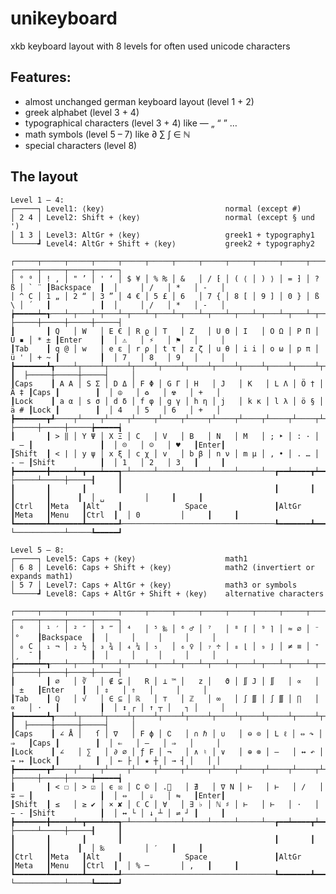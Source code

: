 unikeyboard
===========
xkb keyboard layout with 8 levels for often used unicode characters


Features: 
----------
* almost unchanged german keyboard layout (level 1 + 2)
* greek alphabet (level 3 + 4)
* typographical characters (level 3 + 4) like — „ “ ” …
* math symbols (level 5 – 7) like ∂ ∑ ∫ ∈ ℕ
* special characters (level 8)


The layout
----------

	Level 1 – 4:
	┌─────┐ Level1: ⟨key⟩                           normal (except #)
	│ 2 4 │ Level2: Shift + ⟨key⟩                   normal (except § und ')
	│ 1 3 │ Level3: AltGr + ⟨key⟩                   greek1 + typography1
	└─────┛ Level4: AltGr + Shift + ⟨key⟩           greek2 + typography2

	┌─────┬─────┬─────┬─────┬─────┬─────┬─────┬─────┬─────┬─────┬─────┬─────┬─────┲━━━━━━━━━━━┓  ┌─────┬─────┬─────┬─────┐
	│ ° ⁰ │ ! ‚ │ " ’ │ ' ‘ │ $ ¥ │ % ₨ │ &   │ / ⁅ │ ( ⟨ │ ) ⟩ │ = ⁆ │ ? ß │ ` ¨ ┃Backspace  ┃  │     │ /   │ *   │ -   │
	│ ^ C │ 1 „ │ 2 “ │ 3 ” │ 4 € │ 5 £ │ 6   │ 7 { │ 8 [ │ 9 ] │ 0 } │ ß \ │ ´   ┃           ┃  │     │ /   │ *   │ -   │
	┢━━━━━┷━┱───┴─┬───┴─┬───┴─┬───┴─┬───┴─┬───┴─┬───┴─┬───┴─┬───┴─┬───┴─┬───┴─┬───┺━┳━━━━━━━━━┫  ├─────┼─────┼─────┼─────┤
	┃       ┃ Q   │ W   │ Ε € │ R ϱ │ T   │ Z   │ U Θ │ I   │ O Ω │ P Π │ Ü ▪ │ * ± ┃Enter    ┃  │ ⚠   │ ⚡   │ ⚑   │     │
	┃Tab    ┃ q @ │ w   │ e ε │ r ρ │ t τ │ z ζ │ u θ │ i i │ o ω │ p π │ ü ' │ + ~ ┃         ┃  │ 7   │ 8   │ 9   │     │
	┣━━━━━━━┻┱────┴┬────┴┬────┴┬────┴┬────┴┬────┴┬────┴┬────┴┬────┴┬────┴┬────┴┲━━━━┻┓        ┃  ├─────┼─────┼─────┤     │
	┃Caps    ┃ A Α │ S Σ │ D Δ │ F Φ │ G Γ │ H   │ J   │ K   │ L Λ │ Ö † │ Ä ‡ ┃Caps ┃        ┃  │ ☮   │ ♻   │ ☢   │ +   │
	┃Lock    ┃ a α │ s σ │ d δ │ f φ │ g γ │ h η │ j   │ k κ │ l λ │ ö § │ ä # ┃Lock ┃        ┃  │ 4   │ 5   │ 6   │ +   │
	┣━━━━━━━┳┹────┬┴────┬┴────┬┴────┬┴────┬┴────┬┴────┬┴────┬┴────┬┴────┬┴────┲┻━━━━━┻━━━━━━━━┫  ├─────┼─────┼─────╆━━━━━┪
	┃       ┃ > ‖ │ Y Ψ │ X Ξ │ C   │ V   │ B   │ N   │ Μ   │ ; ‣ │ : · │ _ — ┃               ┃  │ ☹   │ ☺   │ ♥   ┃Enter┃
	┃Shift  ┃ < | │ y ψ │ x ξ │ c χ │ v   │ b β │ n ν │ m μ │ , • │ . … │ - – ┃Shift          ┃  │ 1   │ 2   │ 3   ┃     ┃
	┣━━━━━━━╋━━━━━┷━┳━━━┷━━━┱─┴─────┴─────┴─────┴─────┴─────┴──┲━━┷━━━━┳┷━━━━━┻┳━━━━━━━┳━━━━━━┫  ├─────┴─────┼─────┨     ┃
	┃       ┃       ┃       ┃                                  ┃       ┃       ┃       ┃      ┃  │ ␣         │     ┃     ┃
	┃Ctrl   ┃Meta   ┃Alt    ┃              Space               ┃AltGr  ┃Meta   ┃Menu   ┃Ctrl  ┃  │ 0         │     ┃     ┃
	┗━━━━━━━┻━━━━━━━┻━━━━━━━┹──────────────────────────────────┺━━━━━━━┻━━━━━━━┻━━━━━━━┻━━━━━━┛  └───────────┴─────┺━━━━━┛

	Level 5 – 8:
	┌─────┐ Level5: Caps + ⟨key⟩                    math1 
	│ 6 8 │ Level6: Caps + Shift + ⟨key⟩            math2 (invertiert or expands math1)
	│ 5 7 │ Level7: Caps + AltGr + ⟨key⟩            math3 or symbols
	└─────┛ Level8: Caps + AltGr + Shift + ⟨key⟩    alternative characters

	┌─────┬─────┬─────┬─────┬─────┬─────┬─────┬─────┬─────┬─────┬─────┬─────┬─────┲━━━━━━━━━━━┓  ┌─────┬─────┬─────┬─────┐
	│ ⁰   │ ¹ ′ │ ² ″ │ ³ ‴ │ ⁴   │ ⁵ ‰ │ ⁶ ♂ │ ⁷   │ ⁸ ⌈ │ ⁹ ⌉ │ ≈ ∅ │ ⁻   │°    ┃Backspace  ┃  │     │     │     │     │
	│ ₀ C │ ₁ ¬ │ ₂ ½ │ ₃ ¾ │ ₄ ¼ │ ₅   │ ₆ ♀ │ ₇ ÷ │ ₈ ⌊ │ ₉ ⌋ │ ≠ ≡ │ ⁺   │¸  ¯ ┃           ┃  │     │     │     │     │
	┢━━━━━┷━┱───┴─┬───┴─┬───┴─┬───┴─┬───┴─┬───┴─┬───┴─┬───┴─┬───┴─┬───┴─┬───┴─┬───┺━┳━━━━━━━━━┫  ├─────┼─────┼─────┼─────┤
	┃       ┃ ⌀   │ ∛   │ ∉ ⊊ │   R │ ⊥ ™ │   z │   ϑ │ ∬ J │ ∬   │ ∝   │     │ ±   ┃Enter    ┃  │ ⇕   │ ⇑   │     │     │
	┃Tab    ┃ ℚ   │ √   │ ∈ ⊆ │ ℝ   │ ⊤   │ ℤ   │ ∞   │ ∫ ∭ │ ∫ ∭ │ ∏   │ ∝   │ ⋅   ┃         ┃  │ ↕ ┌ │ ↑ ┬ │   ┐ │     │
	┣━━━━━━━┻┱────┴┬────┴┬────┴┬────┴┬────┴┬────┴┬────┴┬────┴┬────┴┬────┴┬────┴┲━━━━┻┓        ┃  ├─────┼─────┼─────┤     │
	┃Caps    ┃ ∠ Å │   ſ │ ∇   │ F ϕ │ ∁   │ ∩ ℏ │ ∪   │ ⊖ ⊙ │ L ℓ │ ⇔ ↷ │ ⇒   ┃Caps ┃        ┃  │ ⇐   │ –   │ ⇒   │     │
	┃Lock    ┃ ∠   │ ∑   │ ∂ ⌀ │ ƒ F │ ¬   │ ∧ ♮ │ ∨   │ ⊕ ⊗ │ –   │ ↔ ↶ │ → ↦ ┃Lock ┃        ┃  │ ← ├ │ ★ ┼ │ → ┤ │   │ │
	┣━━━━━━━┳┹────┬┴────┬┴────┬┴────┬┴────┬┴────┬┴────┬┴────┬┴────┬┴────┬┴────┲┻━━━━━┻━━━━━━━━┫  ├─────┼─────┼─────╆━━━━━┪
	┃       ┃ < ☐ │ > ☑ │ ϵ ☒ │ ∁ © │ .⃗   │ ∄   │ ∇ N │ ⊢   │ ⊢   │ ∕   │ ∓ ― ┃               ┃  │ ⇔   │ ⇓   │ ⇋   ┃Enter┃
	┃Shift  ┃ ≤   │ ≥ ✔ │ × ✘ │ ℂ C │ ∀   │ ∃ ♭ │ ℕ ♯ │ ⊢   │ ⊢   │ ⋅   │ − ‑ ┃Shift          ┃  │ ↔ └ │ ↓ ┴ │ ⇌ ┘ ┃     ┃
	┣━━━━━━━╋━━━━━┷━┳━━━┷━━━┱─┴─────┴─────┴─────┴─────┴─────┴──┲━━┷━━━━┳┷━━━━━┻┳━━━━━━━┳━━━━━━┫  ├─────┴─────┼─────┨     ┃
	┃       ┃       ┃       ┃                                  ┃       ┃       ┃       ┃      ┃  │ ‰         │ ′   ┃     ┃
	┃Ctrl   ┃Meta   ┃Alt    ┃              Space               ┃AltGr  ┃Meta   ┃Menu   ┃Ctrl  ┃  │ % ─       │ ,   ┃     ┃
	┗━━━━━━━┻━━━━━━━┻━━━━━━━┹──────────────────────────────────┺━━━━━━━┻━━━━━━━┻━━━━━━━┻━━━━━━┛  └───────────┴─────┺━━━━━┛
